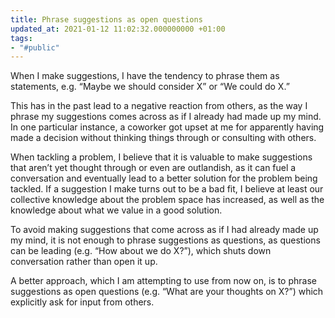 ```yaml
---
title: Phrase suggestions as open questions
updated_at: 2021-01-12 11:02:32.000000000 +01:00
tags:
- "#public"
---
```



When I make suggestions, I have the tendency to phrase them as statements, e.g. “Maybe we should consider X” or “We could do X.”

This has in the past lead to a negative reaction from others, as the way I phrase my suggestions comes across as if I already had made up my mind. In one particular instance, a coworker got upset at me for apparently having made a decision without thinking things through or consulting with others.

When tackling a problem, I believe that it is valuable to make suggestions that aren’t yet thought through or even are outlandish, as it can fuel a conversation and eventually lead to a better solution for the problem being tackled. If a suggestion I make turns out to be a bad fit, I believe at least our collective knowledge about the problem space has increased, as well as the knowledge about what we value in a good solution.

To avoid making suggestions that come across as if I had already made up my mind, it is not enough to phrase suggestions as questions, as questions can be leading (e.g. “How about we do X?”), which shuts down conversation rather than open it up.

A better approach, which I am attempting to use from now on, is to phrase suggestions as open questions (e.g. “What are your thoughts on X?”) which explicitly ask for input from others.